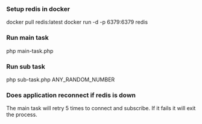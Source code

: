 ### Setup redis in docker
 docker pull redis:latest
 docker run -d -p 6379:6379 redis

### Run main task

 php main-task.php

### Run sub task

 php sub-task.php ANY_RANDOM_NUMBER

### Does application reconnect if redis is down

The main task will retry 5 times to connect and subscribe. If it fails it will exit the process.
